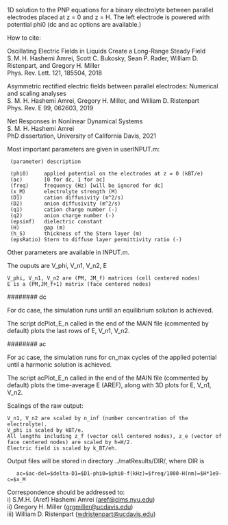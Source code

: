 1D solution to the PNP equations for a binary electrolyte between parallel electrodes placed at z = 0 and z = H. The left electrode is powered with potential phi0 (dc and ac options are available.)

How to cite:

  Oscillating Electric Fields in Liquids Create a Long-Range Steady Field  
  S. M. H. Hashemi Amrei, Scott C. Bukosky, Sean P. Rader, William D. Ristenpart, and Gregory H. Miller  
  Phys. Rev. Lett. 121, 185504, 2018

  Asymmetric rectified electric fields between parallel electrodes: Numerical and scaling analyses  
  S. M. H. Hashemi Amrei, Gregory H. Miller, and William D. Ristenpart  
  Phys. Rev. E 99, 062603, 2019
  
  Net Responses in Nonlinear Dynamical Systems  
  S. M. H. Hashemi Amrei  
  PhD dissertation, University of California Davis, 2021

Most important parameters are given in userINPUT.m:

     (parameter) description  

     (phi0)     applied potential on the electrodes at z = 0 (kBT/e)
     (ac)       [0 for dc, 1 for ac]
     (freq)     frequency (Hz) [will be ignored for dc]
     (x_M)      electrolyte strength (M)
     (D1)       cation diffusivity (m^2/s)
     (D2)       anion diffusivity (m^2/s)
     (q1)       cation charge number (-)
     (q2)       anion charge number (-)
     (epsinf)   dielectric constant
     (H)        gap (m)
     (h_S)      thickness of the Stern layer (m)
     (epsRatio) Stern to diffuse layer permittivity ratio (-)

Other parameters are available in INPUT.m.

The ouputs are V_phi, V_n1, V_n2, E

    V_phi, V_n1, V_n2 are (PM, JM_f) matrices (cell centered nodes)  
    E is a (PM,JM_f+1) matrix (face centered nodes)

######## dc

For dc case, the simulation runs untill an equilibrium solution is achieved. 

The script dcPlot_E_n called in the end of the MAIN file (commented by default) plots the last rows of E, V_n1, V_n2.

######## ac

For ac case, the simulation runs for cn_max cycles of the applied potential until a harmonic solution is achieved.

The script acPlot_E_n called in the end of the MAIN file (commented by default) plots the time-average E (AREF), along with 3D plots for E, V_n1, V_n2.

Scalings of the raw output:

    V_n1, V_n2 are scaled by n_inf (number concentration of the electrolyte).  
    V_phi is scaled by kBT/e.  
    All lengths including z_f (vector cell centered nodes), z_e (vector of face centered nodes) are scaled by h=H/2.  
    Electric field is scaled by k_BT/eh.  

Output files will be stored in directory ../matResults/DIR/, where DIR is

       ac=$ac-del=$delta-D1=$D1-phi0=$phi0-f(kHz)=$freq/1000-H(nm)=$H*1e9-c=$x_M


Correspondence should be addressed to:  
	       i) S.M.H. (Aref) Hashemi Amrei (aref@cims.nyu.edu)  
	       ii) Gregory H. Miller (grgmiller@ucdavis.edu)  
	       iii) William D. Ristenpart (wdristenpart@ucdavis.edu) 